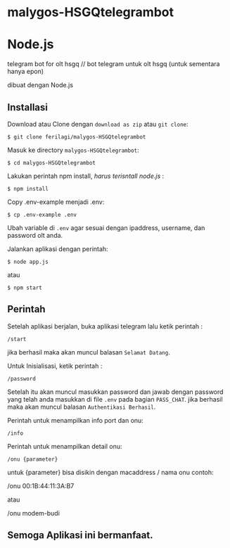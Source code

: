 # malygos-HSGQtelegrambot
# Node.js

telegram bot for olt hsgq // bot telegram untuk olt hsgq (untuk sementara hanya epon)

dibuat dengan Node.js

## Installasi

Download atau Clone dengan `download as zip` atau `git clone`:
```console
$ git clone ferilagi/malygos-HSGQtelegrambot
```

Masuk ke directory `malygos-HSGQtelegrambot`:
```console
$ cd malygos-HSGQtelegrambot
```

Lakukan perintah npm install, *harus terisntall node.js* :
```console
$ npm install
```

Copy .env-example menjadi .env:
```console
$ cp .env-example .env
```
Ubah variable di `.env` agar sesuai dengan ipaddress, username, dan password olt anda.

Jalankan aplikasi dengan perintah:
```console
$ node app.js
```
atau
```console
$ npm start
```

## Perintah

Setelah aplikasi berjalan, buka aplikasi telegram lalu ketik perintah :
```console
/start
```
jika berhasil maka akan muncul balasan `Selamat Datang`.


Untuk Inisialisasi, ketik perintah :
```console
/password
```
Setelah itu akan muncul masukkan password dan jawab dengan password
yang telah anda masukkan di file `.env` pada bagian `PASS_CHAT`.
jika berhasil maka akan muncul balasan `Authentikasi Berhasil`.

Perintah untuk menampilkan info port dan onu:
```console
/info
```

Perintah untuk menampilkan detail onu:
```console
/onu {parameter}
```

untuk {parameter} bisa disikin dengan macaddress / nama onu contoh:

/onu 00:1B:44:11:3A:B7

atau

/onu modem-budi


## Semoga Aplikasi ini bermanfaat.
